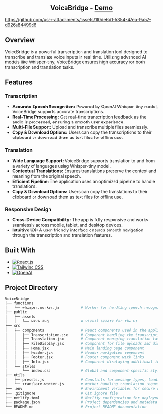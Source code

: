 <div align="center"><h2>VoiceBridge - <a href="https://voicebridge-ml.vercel.app/"> Demo</a></h2></div>



https://github.com/user-attachments/assets/1f0de6d1-5354-47ea-9a52-d926a84499d6



## Overview

VoiceBridge is a powerful transcription and translation tool designed to transcribe and translate voice inputs in real time. Utilizing advanced AI models like Whisper-tiny, VoiceBridge ensures high accuracy for both transcription and translation tasks.

## Features

### Transcription
- **Accurate Speech Recognition:** Powered by OpenAI Whisper-tiny model, VoiceBridge supports accurate transcriptions.
- **Real-Time Processing:** Get real-time transcription feedback as the audio is processed, ensuring a smooth user experience.
- **Multi-File Support:** Upload and transcribe multiple files seamlessly.
- **Copy & Download Options:** Users can copy the transcriptions to their clipboard or download them as text files for offline use.

### Translation
- **Wide Language Support:** VoiceBridge supports translation to and from a variety of languages using Whisper-tiny model.
- **Contextual Translations:** Ensures translations preserve the context and meaning from the original speech.
- **Efficient Pipeline:** The application uses an optimized pipeline to handle translations.
- **Copy & Download Options:** Users can copy the translations to their clipboard or download them as text files for offline use.

### Responsive Design
- **Cross-Device Compatibility:** The app is fully responsive and works seamlessly across mobile, tablet, and desktop devices.
- **Intuitive UX:** A user-friendly interface ensures smooth navigation through the transcription and translation features.

## Built With

- [![React.js][React.js]][React-url]
- [![Tailwind CSS][Tailwind]][Tailwind-url]
- [![OpenAI][OpenAI]][OpenAI-url]

## Project Directory
```sh
VoiceBridge
│── functions
│   └── whisper.worker.js          # Worker for handling speech recognition and transcription
│── public
│   ├── assets
│   │   └── wave.svg               # Visual assets for the UI
├── src
│   ├── components                 # React components used in the application
│   │   ├── Transcription.jsx      # Component handling the transcription display
│   │   ├── Translation.jsx        # Component managing translation tasks
│   │   ├── FileDisplay.jsx        # Component for file uploads and display
│   │   ├── Home.jsx               # Main landing page component
│   │   ├── Header.jsx             # Header navigation component
│   │   ├── Footer.jsx             # Footer component with links
│   │   ├── Info.jsx               # Component displaying additional information
│   └── styles
│       └── index.css              # Global and component-specific styles
├── utils
│   ├── presets.js                 # Constants for message types, loading statuses, and model names
│   └── translate.worker.js        # Worker handling translation requests
├── .env                           # Environment variables for secure API access
├── .gitignore                     # Git ignore file
├── netlify.toml                   # Netlify configuration for deployment
├── package.json                   # Project dependencies and metadata
└── README.md                      # Project README documentation
```

<!-- MARKDOWN LINKS & IMAGES -->
[React.js]: https://img.shields.io/badge/React-20232A?style=for-the-badge&logo=react&logoColor=61DAFB
[React-url]: https://reactjs.org/
[Tailwind]: https://img.shields.io/badge/Tailwind_CSS-38B2AC?style=for-the-badge&logo=tailwind-css&logoColor=white
[Tailwind-url]: https://tailwindcss.com/
[OpenAI]: https://img.shields.io/badge/OpenAI-412991?style=for-the-badge&logo=openai&logoColor=white
[OpenAI-url]: https://openai.com/research/whisper

